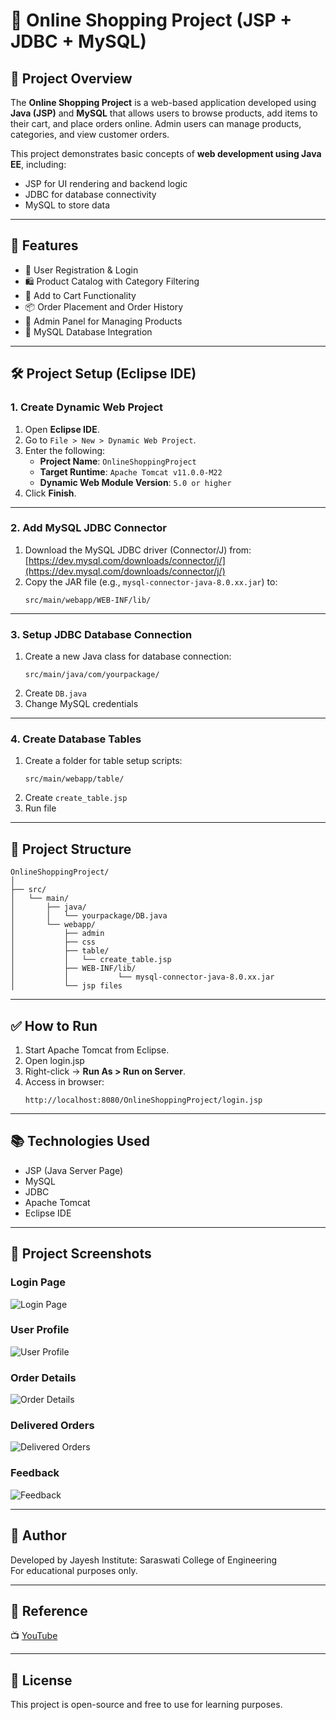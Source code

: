 
# 🛒 Online Shopping Project (JSP + JDBC + MySQL)

## 📖 Project Overview

The **Online Shopping Project** is a web-based application developed using **Java (JSP)** and **MySQL** that allows users to browse products, add items to their cart, and place orders online. Admin users can manage products, categories, and view customer orders.

This project demonstrates basic concepts of **web development using Java EE**, including:
- JSP for UI rendering and backend logic
- JDBC for database connectivity
- MySQL to store data

---

## 🚀 Features

- 🧍 User Registration & Login  
- 🛍️ Product Catalog with Category Filtering  
- 🛒 Add to Cart Functionality  
- 📦 Order Placement and Order History  
- 🔐 Admin Panel for Managing Products  
- 💾 MySQL Database Integration

---

## 🛠️ Project Setup (Eclipse IDE)

### 1. **Create Dynamic Web Project**
1. Open **Eclipse IDE**.
2. Go to `File > New > Dynamic Web Project`.
3. Enter the following:
   - **Project Name**: `OnlineShoppingProject`
   - **Target Runtime**: `Apache Tomcat v11.0.0-M22`
   - **Dynamic Web Module Version**: `5.0 or higher`
4. Click **Finish**.

---

### 2. **Add MySQL JDBC Connector**

1. Download the MySQL JDBC driver (Connector/J) from:  
   [https://dev.mysql.com/downloads/connector/j/](https://dev.mysql.com/downloads/connector/j/)
2. Copy the JAR file (e.g., `mysql-connector-java-8.0.xx.jar`) to:
   ```
   src/main/webapp/WEB-INF/lib/
   ```

---

### 3. **Setup JDBC Database Connection**

1. Create a new Java class for database connection:
   ```
   src/main/java/com/yourpackage/
   ```
2. Create `DB.java`
3. Change MySQL credentials
---

### 4. **Create Database Tables**

1. Create a folder for table setup scripts:
   ```
   src/main/webapp/table/
   ```
2. Create `create_table.jsp`
3. Run file

---

## 📁 Project Structure

```
OnlineShoppingProject/
│
├── src/
│   └── main/
│       ├── java/
│       │   └── yourpackage/DB.java
│       └── webapp/
│           ├── admin
│           ├── css
│           ├── table/
│           │   └── create_table.jsp
│           ├── WEB-INF/lib/
│           │           └── mysql-connector-java-8.0.xx.jar
│           └── jsp files
```

---

## ✅ How to Run

1. Start Apache Tomcat from Eclipse.
2. Open login.jsp
3. Right-click → **Run As > Run on Server**.
3. Access in browser:
   ```
   http://localhost:8080/OnlineShoppingProject/login.jsp
   ```

---

## 📚 Technologies Used

- JSP (Java Server Page)
- MySQL
- JDBC
- Apache Tomcat
- Eclipse IDE

---

## 📸 Project Screenshots

### Login Page
![Login Page](assets/login.png)
### User Profile
![User Profile](assets/userProfile.png)
### Order Details
![Order Details](assets/orderDetails.png)
### Delivered Orders
![Delivered Orders](assets/deliveredOrders.png)
### Feedback
![Feedback](assets/feedback.png)

---

## 📌 Author

Developed by Jayesh
Institute: Saraswati College of Engineering  
For educational purposes only.

---

## 🔗 Reference

📺 [YouTube](https://youtube.com/playlist?list=PLdRq0mbeEBmwJhUtz6R9ISdOn68UE7ohZ&si=H9McCrOmQ48hhrYF)

---

## 📄 License

This project is open-source and free to use for learning purposes.

